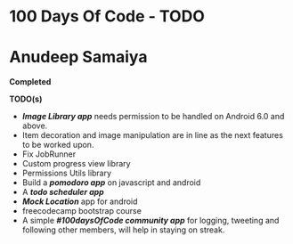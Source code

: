 # 100 Days Of Code - TODO
# Anudeep Samaiya

**Completed**

**TODO(s)**  
 * ***Image Library app*** needs permission to be handled on Android 6.0 and above. 
 * Item decoration and image manipulation are in line as the next features to be worked upon.
 * Fix JobRunner
 * Custom progress view library
 * Permissions Utils library 
 * Build a ***pomodoro app*** on javascript and android
 * A ***todo scheduler app***
 * ***Mock Location*** app for android
 * freecodecamp bootstrap course
 * A simple ***#100daysOfCode community app*** for logging, tweeting and following other members, will help in staying on streak.